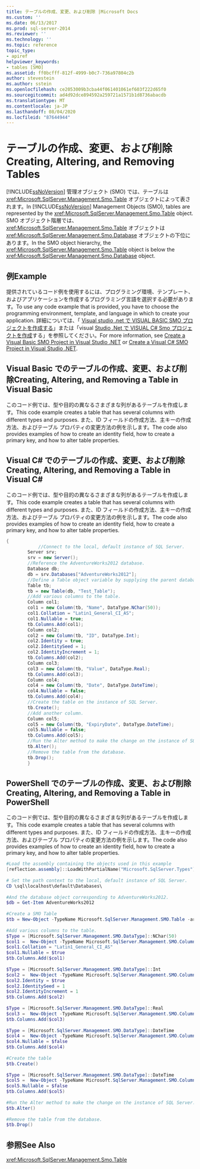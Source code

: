 ```yaml
---
title: テーブルの作成、変更、および削除 |Microsoft Docs
ms.custom: ''
ms.date: 06/13/2017
ms.prod: sql-server-2014
ms.reviewer: ''
ms.technology: ''
ms.topic: reference
topic_type:
- apiref
helpviewer_keywords:
- tables [SMO]
ms.assetid: ff0bcfff-812f-4999-b0c7-736a97804c2b
author: stevestein
ms.author: sstein
ms.openlocfilehash: ce2053009b3cba44f061401061ef603f222d65f0
ms.sourcegitcommit: ad4d92dce894592a259721a1571b1d8736abacdb
ms.translationtype: MT
ms.contentlocale: ja-JP
ms.lasthandoff: 08/04/2020
ms.locfileid: "87644944"
---
```

# <a name="creating-altering-and-removing-tables"></a><span data-ttu-id="585c4-102">テーブルの作成、変更、および削除</span><span class="sxs-lookup"><span data-stu-id="585c4-102">Creating, Altering, and Removing Tables</span></span>
  <span data-ttu-id="585c4-103">[!INCLUDE[ssNoVersion](../../../includes/ssnoversion-md.md)] 管理オブジェクト (SMO) では、テーブルは <xref:Microsoft.SqlServer.Management.Smo.Table> オブジェクトによって表されます。</span><span class="sxs-lookup"><span data-stu-id="585c4-103">In [!INCLUDE[ssNoVersion](../../../includes/ssnoversion-md.md)] Management Objects (SMO), tables are represented by the <xref:Microsoft.SqlServer.Management.Smo.Table> object.</span></span> <span data-ttu-id="585c4-104">SMO オブジェクト階層では、<xref:Microsoft.SqlServer.Management.Smo.Table> オブジェクトは <xref:Microsoft.SqlServer.Management.Smo.Database> オブジェクトの下位にあります。</span><span class="sxs-lookup"><span data-stu-id="585c4-104">In the SMO object hierarchy, the <xref:Microsoft.SqlServer.Management.Smo.Table> object is below the <xref:Microsoft.SqlServer.Management.Smo.Database> object.</span></span>  
  
## <a name="example"></a><span data-ttu-id="585c4-105">例</span><span class="sxs-lookup"><span data-stu-id="585c4-105">Example</span></span>  
 <span data-ttu-id="585c4-106">提供されているコード例を使用するには、プログラミング環境、テンプレート、およびアプリケーションを作成するプログラミング言語を選択する必要があります。</span><span class="sxs-lookup"><span data-stu-id="585c4-106">To use any code example that is provided, you have to choose the programming environment, template, and language in which to create your application.</span></span> <span data-ttu-id="585c4-107">詳細については、「 [Visual studio .net で VISUAL BASIC SMO プロジェクトを作成する](../../../database-engine/dev-guide/create-a-visual-basic-smo-project-in-visual-studio-net.md)」または「visual [Studio .Net で VISUAL C&#35; Smo プロジェクトを作成](../how-to-create-a-visual-csharp-smo-project-in-visual-studio-net.md)する」を参照してください。</span><span class="sxs-lookup"><span data-stu-id="585c4-107">For more information, see [Create a Visual Basic SMO Project in Visual Studio .NET](../../../database-engine/dev-guide/create-a-visual-basic-smo-project-in-visual-studio-net.md) or [Create a Visual C&#35; SMO Project in Visual Studio .NET](../how-to-create-a-visual-csharp-smo-project-in-visual-studio-net.md).</span></span>  
  
## <a name="creating-altering-and-removing-a-table-in-visual-basic"></a><span data-ttu-id="585c4-108">Visual Basic でのテーブルの作成、変更、および削除</span><span class="sxs-lookup"><span data-stu-id="585c4-108">Creating, Altering, and Removing a Table in Visual Basic</span></span>  
 <span data-ttu-id="585c4-109">このコード例では、型や目的の異なるさまざまな列があるテーブルを作成します。</span><span class="sxs-lookup"><span data-stu-id="585c4-109">This code example creates a table that has several columns with different types and purposes.</span></span> <span data-ttu-id="585c4-110">また、ID フィールドの作成方法、主キーの作成方法、およびテーブル プロパティの変更方法の例を示します。</span><span class="sxs-lookup"><span data-stu-id="585c4-110">The code also provides examples of how to create an identity field, how to create a primary key, and how to alter table properties.</span></span>  
  
<!-- TODO: review snippet reference  [!CODE [SMO How to#SMO_VBTable1](SMO How to#SMO_VBTable1)]  -->  
  
## <a name="creating-altering-and-removing-a-table-in-visual-c"></a><span data-ttu-id="585c4-111">Visual C# でのテーブルの作成、変更、および削除</span><span class="sxs-lookup"><span data-stu-id="585c4-111">Creating, Altering, and Removing a Table in Visual C#</span></span>  
 <span data-ttu-id="585c4-112">このコード例では、型や目的の異なるさまざまな列があるテーブルを作成します。</span><span class="sxs-lookup"><span data-stu-id="585c4-112">This code example creates a table that has several columns with different types and purposes.</span></span> <span data-ttu-id="585c4-113">また、ID フィールドの作成方法、主キーの作成方法、およびテーブル プロパティの変更方法の例を示します。</span><span class="sxs-lookup"><span data-stu-id="585c4-113">The code also provides examples of how to create an identity field, how to create a primary key, and how to alter table properties.</span></span>  
  
```csharp
{  
            //Connect to the local, default instance of SQL Server.   
        Server srv;   
        srv = new Server();   
        //Reference the AdventureWorks2012 database.   
        Database db;   
        db = srv.Databases["AdventureWorks2012"];   
        //Define a Table object variable by supplying the parent database and table name in the constructor.   
        Table tb;   
        tb = new Table(db, "Test_Table");   
        //Add various columns to the table.   
        Column col1;   
        col1 = new Column(tb, "Name", DataType.NChar(50));   
        col1.Collation = "Latin1_General_CI_AS";   
        col1.Nullable = true;   
        tb.Columns.Add(col1);   
        Column col2;   
        col2 = new Column(tb, "ID", DataType.Int);   
        col2.Identity = true;   
        col2.IdentitySeed = 1;   
        col2.IdentityIncrement = 1;   
        tb.Columns.Add(col2);   
        Column col3;   
        col3 = new Column(tb, "Value", DataType.Real);   
        tb.Columns.Add(col3);   
        Column col4;   
        col4 = new Column(tb, "Date", DataType.DateTime);   
        col4.Nullable = false;   
        tb.Columns.Add(col4);   
        //Create the table on the instance of SQL Server.   
        tb.Create();   
        //Add another column.   
        Column col5;   
        col5 = new Column(tb, "ExpiryDate", DataType.DateTime);   
        col5.Nullable = false;   
        tb.Columns.Add(col5);   
        //Run the Alter method to make the change on the instance of SQL Server.   
        tb.Alter();   
        //Remove the table from the database.   
        tb.Drop();   
        }  
```  
  
## <a name="creating-altering-and-removing-a-table-in-powershell"></a><span data-ttu-id="585c4-114">PowerShell でのテーブルの作成、変更、および削除</span><span class="sxs-lookup"><span data-stu-id="585c4-114">Creating, Altering, and Removing a Table in PowerShell</span></span>  
 <span data-ttu-id="585c4-115">このコード例では、型や目的の異なるさまざまな列があるテーブルを作成します。</span><span class="sxs-lookup"><span data-stu-id="585c4-115">This code example creates a table that has several columns with different types and purposes.</span></span> <span data-ttu-id="585c4-116">また、ID フィールドの作成方法、主キーの作成方法、およびテーブル プロパティの変更方法の例を示します。</span><span class="sxs-lookup"><span data-stu-id="585c4-116">The code also provides examples of how to create an identity field, how to create a primary key, and how to alter table properties.</span></span>  
  
```powershell
#Load the assembly containing the objects used in this example  
[reflection.assembly]::LoadWithPartialName("Microsoft.SqlServer.Types")  
  
# Set the path context to the local, default instance of SQL Server.  
CD \sql\localhost\default\Databases\  
  
#And the database object corresponding to AdventureWorks2012.  
$db = Get-Item AdventureWorks2012  
  
#Create a SMO Table  
$tb = New-Object -TypeName Microsoft.SqlServer.Management.SMO.Table -argumentlist $db, "Test_Table"  
  
#Add various columns to the table.   
$Type = [Microsoft.SqlServer.Management.SMO.DataType]::NChar(50)  
$col1 =  New-Object -TypeName Microsoft.SqlServer.Management.SMO.Column -argumentlist $tb,"Name", $Type  
$col1.Collation = "Latin1_General_CI_AS"  
$col1.Nullable = $true  
$tb.Columns.Add($col1)  
  
$Type = [Microsoft.SqlServer.Management.SMO.DataType]::Int  
$col2 =  New-Object -TypeName Microsoft.SqlServer.Management.SMO.Column -argumentlist $tb,"ID", $Type  
$col2.Identity = $true  
$col2.IdentitySeed = 1  
$col2.IdentityIncrement = 1  
$tb.Columns.Add($col2)
  
$Type = [Microsoft.SqlServer.Management.SMO.DataType]::Real  
$col3 =  New-Object -TypeName Microsoft.SqlServer.Management.SMO.Column -argumentlist $tb,"Value", $Type  
$tb.Columns.Add($col3)
  
$Type = [Microsoft.SqlServer.Management.SMO.DataType]::DateTime  
$col4 =  New-Object -TypeName Microsoft.SqlServer.Management.SMO.Column -argumentlist $tb,"Date", $Type  
$col4.Nullable = $false  
$tb.Columns.Add($col4)
  
#Create the table  
$tb.Create()  
  
$Type = [Microsoft.SqlServer.Management.SMO.DataType]::DateTime  
$col5 =  New-Object -TypeName Microsoft.SqlServer.Management.SMO.Column -argumentlist $tb,"ExpiryDate", $Type  
$col5.Nullable = $false  
$tb.Columns.Add($col5)
  
#Run the Alter method to make the change on the instance of SQL Server.
$tb.Alter()  
  
#Remove the table from the database.
$tb.Drop()  
```  
  
## <a name="see-also"></a><span data-ttu-id="585c4-117">参照</span><span class="sxs-lookup"><span data-stu-id="585c4-117">See Also</span></span>  
 <xref:Microsoft.SqlServer.Management.Smo.Table>
